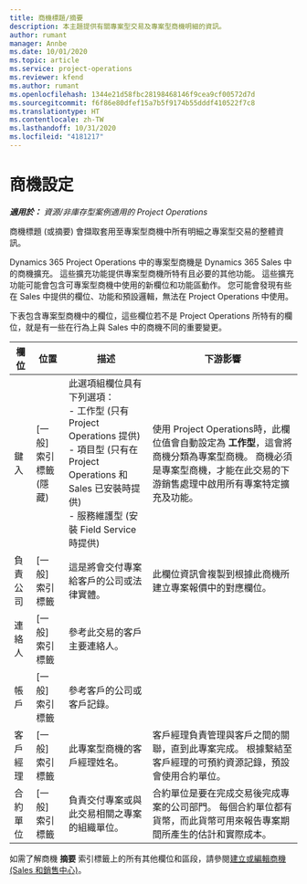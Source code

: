 ```yaml
---
title: 商機標題/摘要
description: 本主題提供有關專案型交易及專案型商機明細的資訊。
author: rumant
manager: Annbe
ms.date: 10/01/2020
ms.topic: article
ms.service: project-operations
ms.reviewer: kfend
ms.author: rumant
ms.openlocfilehash: 1344e21d58fbc28198468146f9cea9cf00572d7d
ms.sourcegitcommit: f6f86e80dfef15a7b5f9174b55dddf410522f7c8
ms.translationtype: HT
ms.contentlocale: zh-TW
ms.lasthandoff: 10/31/2020
ms.locfileid: "4181217"
---
```

# <a name="opportunity-settings"></a>商機設定

_**適用於：** 資源/非庫存型案例適用的 Project Operations_


商機標題 (或摘要) 會擷取套用至專案型商機中所有明細之專案型交易的整體資訊。

Dynamics 365 Project Operations 中的專案型商機是 Dynamics 365 Sales 中的商機擴充。 這些擴充功能提供專案型商機所特有且必要的其他功能。 這些擴充功能可能會包含可專案型商機中使用的新欄位和功能區動作。 您可能會發現有些在 Sales 中提供的欄位、功能和預設邏輯，無法在 Project Operations 中使用。

下表包含專案型商機中的欄位，這些欄位若不是 Project Operations 所特有的欄位，就是有一些在行為上與 Sales 中的商機不同的重要變更。

| **欄位** | **位置** | **描述** | **下游影響** |
| --- | --- | --- | --- |
| 鍵入 | [一般] 索引標籤 (隱藏) | 此選項組欄位具有下列選項：</br>- 工作型 (只有 Project Operations 提供)</br>- 項目型 (只有在 Project Operations 和 Sales 已安裝時提供)</br>- 服務維護型 (安裝 Field Service 時提供) | 使用 Project Operations時，此欄位值會自動設定為 **工作型**，這會將商機分類為專案型商機。 商機必須是專案型商機，才能在此交易的下游銷售處理中啟用所有專案特定擴充及功能。 |
| 負責公司 | [一般] 索引標籤 | 這是將會交付專案給客戶的公司或法律實體。 | 此欄位資訊會複製到根據此商機所建立專案報價中的對應欄位。 |
| 連絡人 | [一般] 索引標籤 | 參考此交易的客戶主要連絡人。 | |
| 帳戶 | [一般] 索引標籤 | 參考客戶的公司或客戶記錄。 | |
| 客戶經理 | [一般] 索引標籤 | 此專案型商機的客戶經理姓名。 | 客戶經理負責管理與客戶之間的關聯，直到此專案完成。 根據繫結至客戶經理的可預約資源記錄，預設會使用合約單位。 |
| 合約單位 | [一般] 索引標籤 | 負責交付專案或與此交易相關之專案的組織單位。 | 合約單位是要在完成交易後完成專案的公司部門。 每個合約單位都有貨幣，而此貨幣可用來報告專案期間所產生的估計和實際成本。 |

如需了解商機 **摘要** 索引標籤上的所有其他欄位和區段，請參閱[建立或編輯商機 (Sales 和銷售中心)](https://docs.microsoft.com/dynamics365/sales-enterprise/create-edit-opportunity-sales)。
